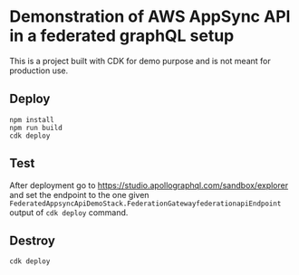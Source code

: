 # Demonstration of AWS AppSync API in a federated graphQL setup

This is a project built with CDK for demo purpose and is not meant for production use.

## Deploy

```
npm install
npm run build
cdk deploy
```

## Test

After deployment go to https://studio.apollographql.com/sandbox/explorer and set the endpoint to the one given `FederatedAppsyncApiDemoStack.FederationGatewayfederationapiEndpoint` output of `cdk deploy` command.

## Destroy

```
cdk deploy
```